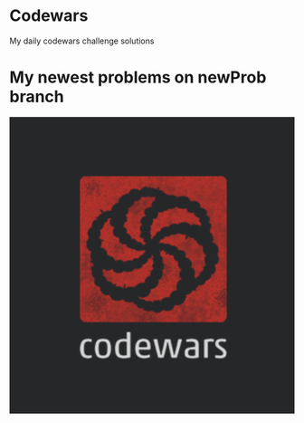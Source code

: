 # Codewars

My daily codewars challenge solutions
# My newest problems on newProb branch
![alt-text](logo.png)
